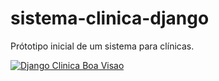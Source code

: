 # sistema-clinica-django

Prótotipo inicial de um sistema para clínicas.

[![Django Clinica Boa Visao](https://github.com/S4U-SYSTEMS/sistema-clinica-django/actions/workflows/django.yml/badge.svg)](https://github.com/S4U-SYSTEMS/sistema-clinica-django/actions/workflows/django.yml)